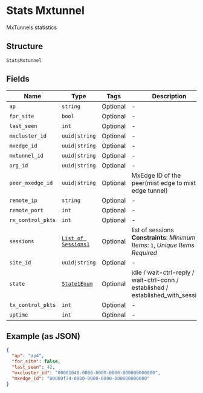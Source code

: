 
# Stats Mxtunnel

MxTunnels statistics

## Structure

`StatsMxtunnel`

## Fields

| Name | Type | Tags | Description |
|  --- | --- | --- | --- |
| `ap` | `string` | Optional | - |
| `for_site` | `bool` | Optional | - |
| `last_seen` | `int` | Optional | - |
| `mxcluster_id` | `uuid\|string` | Optional | - |
| `mxedge_id` | `uuid\|string` | Optional | - |
| `mxtunnel_id` | `uuid\|string` | Optional | - |
| `org_id` | `uuid\|string` | Optional | - |
| `peer_mxedge_id` | `uuid\|string` | Optional | MxEdge ID of the peer(mist edge to mist edge tunnel) |
| `remote_ip` | `string` | Optional | - |
| `remote_port` | `int` | Optional | - |
| `rx_control_pkts` | `int` | Optional | - |
| `sessions` | [`List of Sessions1`](../../doc/models/sessions-1.md) | Optional | list of sessions<br>**Constraints**: *Minimum Items*: `1`, *Unique Items Required* |
| `site_id` | `uuid\|string` | Optional | - |
| `state` | [`State1Enum`](../../doc/models/state-1-enum.md) | Optional | idle / wait-ctrl-reply / wait-ctrl-conn / established / established_with_sessions |
| `tx_control_pkts` | `int` | Optional | - |
| `uptime` | `int` | Optional | - |

## Example (as JSON)

```json
{
  "ap": "ap4",
  "for_site": false,
  "last_seen": 42,
  "mxcluster_id": "00001040-0000-0000-0000-000000000000",
  "mxedge_id": "00000f74-0000-0000-0000-000000000000"
}
```

